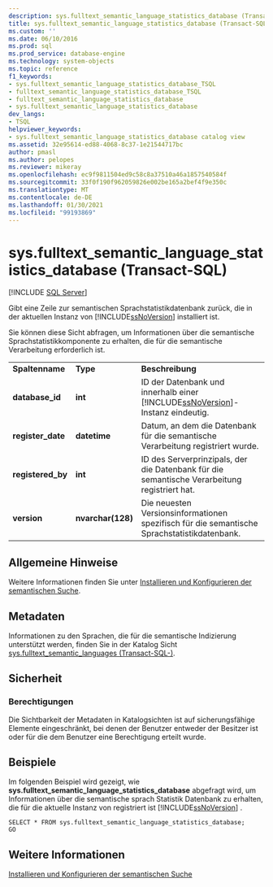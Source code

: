 ```yaml
---
description: sys.fulltext_semantic_language_statistics_database (Transact-SQL)
title: sys.fulltext_semantic_language_statistics_database (Transact-SQL) | Microsoft-Dokumentation
ms.custom: ''
ms.date: 06/10/2016
ms.prod: sql
ms.prod_service: database-engine
ms.technology: system-objects
ms.topic: reference
f1_keywords:
- sys.fulltext_semantic_language_statistics_database_TSQL
- fulltext_semantic_language_statistics_database_TSQL
- fulltext_semantic_language_statistics_database
- sys.fulltext_semantic_language_statistics_database
dev_langs:
- TSQL
helpviewer_keywords:
- sys.fulltext_semantic_language_statistics_database catalog view
ms.assetid: 32e95614-ed88-4068-8c37-1e21544717bc
author: pmasl
ms.author: pelopes
ms.reviewer: mikeray
ms.openlocfilehash: ec9f9811504ed9c58c8a37510a46a1857540584f
ms.sourcegitcommit: 33f0f190f962059826e002be165a2bef4f9e350c
ms.translationtype: MT
ms.contentlocale: de-DE
ms.lasthandoff: 01/30/2021
ms.locfileid: "99193869"
---
```

# <a name="sysfulltext_semantic_language_statistics_database-transact-sql"></a>sys.fulltext_semantic_language_statistics_database (Transact-SQL)
[!INCLUDE [SQL Server](../../includes/applies-to-version/sqlserver.md)]

  Gibt eine Zeile zur semantischen Sprachstatistikdatenbank zurück, die in der aktuellen Instanz von [!INCLUDE[ssNoVersion](../../includes/ssnoversion-md.md)] installiert ist.  
  
 Sie können diese Sicht abfragen, um Informationen über die semantische Sprachstatistikkomponente zu erhalten, die für die semantische Verarbeitung erforderlich ist.  
   
  
||||  
|-|-|-|  
|**Spaltenname**|**Type**|**Beschreibung**|  
|**database_id**|**int**|ID der Datenbank und innerhalb einer [!INCLUDE[ssNoVersion](../../includes/ssnoversion-md.md)]-Instanz eindeutig.|  
|**register_date**|**datetime**|Datum, an dem die Datenbank für die semantische Verarbeitung registriert wurde.|  
|**registered_by**|**int**|ID des Serverprinzipals, der die Datenbank für die semantische Verarbeitung registriert hat.|  
|**version**|**nvarchar(128)**|Die neuesten Versionsinformationen spezifisch für die semantische Sprachstatistikdatenbank.|  
  
## <a name="general-remarks"></a>Allgemeine Hinweise  
 Weitere Informationen finden Sie unter [Installieren und Konfigurieren der semantischen Suche](../../relational-databases/search/install-and-configure-semantic-search.md).  
  
## <a name="metadata"></a>Metadaten  
 Informationen zu den Sprachen, die für die semantische Indizierung unterstützt werden, finden Sie in der Katalog Sicht [sys.fulltext_semantic_languages &#40;Transact-SQL-&#41;](../../relational-databases/system-catalog-views/sys-fulltext-semantic-languages-transact-sql.md).  
  
## <a name="security"></a>Sicherheit  
  
### <a name="permissions"></a>Berechtigungen  
 Die Sichtbarkeit der Metadaten in Katalogsichten ist auf sicherungsfähige Elemente eingeschränkt, bei denen der Benutzer entweder der Besitzer ist oder für die dem Benutzer eine Berechtigung erteilt wurde.  
  
## <a name="examples"></a>Beispiele  
 Im folgenden Beispiel wird gezeigt, wie **sys.fulltext_semantic_language_statistics_database** abgefragt wird, um Informationen über die semantische sprach Statistik Datenbank zu erhalten, die für die aktuelle Instanz von registriert ist [!INCLUDE[ssNoVersion](../../includes/ssnoversion-md.md)] .  
  
```  
SELECT * FROM sys.fulltext_semantic_language_statistics_database;  
GO  
```  
  
## <a name="see-also"></a>Weitere Informationen  
 [Installieren und Konfigurieren der semantischen Suche](../../relational-databases/search/install-and-configure-semantic-search.md)  
  
  
